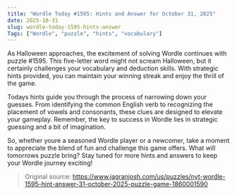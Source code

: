 ```yaml
---
title: "Wordle Today #1595: Hints and Answer for October 31, 2025"
date: 2025-10-31
slug: wordle-today-1595-hints-answer
Tags: ["Wordle", "puzzle", "hints", "vocabulary"]
---
```


As Halloween approaches, the excitement of solving Wordle continues with puzzle #1595. This five-letter word might not scream Halloween, but it certainly challenges your vocabulary and deduction skills. With strategic hints provided, you can maintain your winning streak and enjoy the thrill of the game.

Todays hints guide you through the process of narrowing down your guesses. From identifying the common English verb to recognizing the placement of vowels and consonants, these clues are designed to elevate your gameplay. Remember, the key to success in Wordle lies in strategic guessing and a bit of imagination.

So, whether youre a seasoned Wordle player or a newcomer, take a moment to appreciate the blend of fun and challenge this game offers. What will tomorrows puzzle bring? Stay tuned for more hints and answers to keep your Wordle journey exciting!
> Original source: https://www.jagranjosh.com/us/puzzles/nyt-wordle-1595-hint-answer-31-october-2025-puzzle-game-1860001590